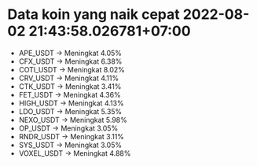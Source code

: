 # Data koin yang naik cepat 2022-08-02 21:43:58.026781+07:00

* APE_USDT -> Meningkat 4.05%
* CFX_USDT -> Meningkat 6.38%
* COTI_USDT -> Meningkat 8.02%
* CRV_USDT -> Meningkat 4.11%
* CTK_USDT -> Meningkat 3.41%
* FET_USDT -> Meningkat 4.36%
* HIGH_USDT -> Meningkat 4.13%
* LDO_USDT -> Meningkat 5.35%
* NEXO_USDT -> Meningkat 5.98%
* OP_USDT -> Meningkat 3.05%
* RNDR_USDT -> Meningkat 3.11%
* SYS_USDT -> Meningkat 3.05%
* VOXEL_USDT -> Meningkat 4.88%
